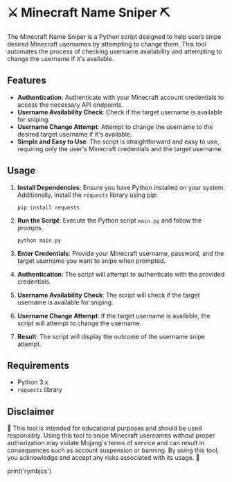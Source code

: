 # ⚔️ Minecraft Name Sniper ⛏️

The Minecraft Name Sniper is a Python script designed to help users snipe desired Minecraft usernames by attempting to change them. This tool automates the process of checking username availability and attempting to change the username if it's available.

## Features

- **Authentication**: Authenticate with your Minecraft account credentials to access the necessary API endpoints.
- **Username Availability Check**: Check if the target username is available for sniping.
- **Username Change Attempt**: Attempt to change the username to the desired target username if it's available.
- **Simple and Easy to Use**: The script is straightforward and easy to use, requiring only the user's Minecraft credentials and the target username.

## Usage

1. **Install Dependencies**: Ensure you have Python installed on your system. Additionally, install the `requests` library using pip:

    ```
    pip install requests
    ```

2. **Run the Script**: Execute the Python script `main.py` and follow the prompts.

    ```
    python main.py
    ```

3. **Enter Credentials**: Provide your Minecraft username, password, and the target username you want to snipe when prompted.

4. **Authentication**: The script will attempt to authenticate with the provided credentials.

5. **Username Availability Check**: The script will check if the target username is available for sniping.

6. **Username Change Attempt**: If the target username is available, the script will attempt to change the username.

7. **Result**: The script will display the outcome of the username snipe attempt.

## Requirements

- Python 3.x
- `requests` library

## Disclaimer

🚨 This tool is intended for educational purposes and should be used responsibly. Using this tool to snipe Minecraft usernames without proper authorization may violate Mojang's terms of service and can result in consequences such as account suspension or banning. By using this tool, you acknowledge and accept any risks associated with its usage. 🚨

print('rymbjcs')